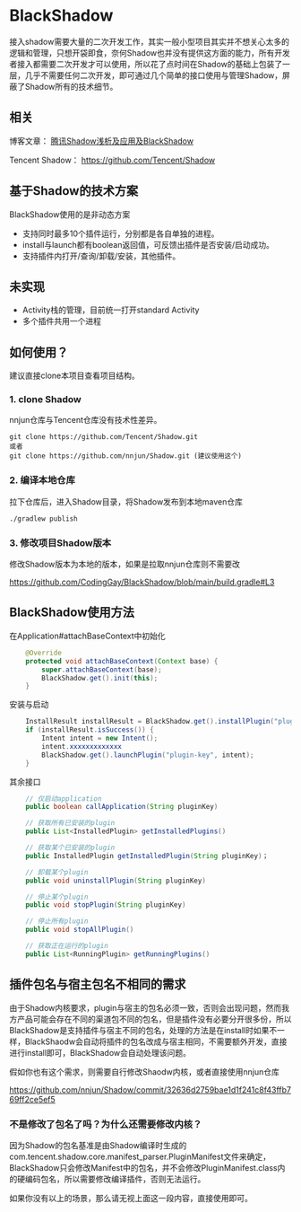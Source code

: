 # BlackShadow
接入shadow需要大量的二次开发工作，其实一般小型项目其实并不想关心太多的逻辑和管理，只想开袋即食，奈何Shadow也并没有提供这方面的能力，所有开发者接入都需要二次开发才可以使用，所以花了点时间在Shadow的基础上包装了一层，几乎不需要任何二次开发，即可通过几个简单的接口使用与管理Shadow，屏蔽了Shadow所有的技术细节。

## 相关
博客文章：
[腾讯Shadow浅析及应用及BlackShadow](https://blog.niunaijun.top/index.php/archives/blackshadow.html)

Tencent Shadow：
https://github.com/Tencent/Shadow

## 基于Shadow的技术方案
BlackShadow使用的是非动态方案
- 支持同时最多10个插件运行，分别都是各自单独的进程。
- install与launch都有boolean返回值，可反馈出插件是否安装/启动成功。
- 支持插件内打开/查询/卸载/安装，其他插件。

## 未实现
- Activity栈的管理，目前统一打开standard Activity
- 多个插件共用一个进程

## 如何使用？
建议直接clone本项目查看项目结构。

### 1. clone Shadow
nnjun仓库与Tencent仓库没有技术性差异。
```
git clone https://github.com/Tencent/Shadow.git
或者
git clone https://github.com/nnjun/Shadow.git (建议使用这个)
```

### 2. 编译本地仓库
拉下仓库后，进入Shadow目录，将Shadow发布到本地maven仓库
```
./gradlew publish
```

### 3. 修改项目Shadow版本
修改Shadow版本为本地的版本，如果是拉取nnjun仓库则不需要改

https://github.com/CodingGay/BlackShadow/blob/main/build.gradle#L3


## BlackShadow使用方法
在Application#attachBaseContext中初始化
```java
    @Override
    protected void attachBaseContext(Context base) {
        super.attachBaseContext(base);
        BlackShadow.get().init(this);
    }
```

安装与启动
```java
    InstallResult installResult = BlackShadow.get().installPlugin("plugin-key", new File(pluginAPk));
    if (installResult.isSuccess()) {
        Intent intent = new Intent();
        intent.xxxxxxxxxxxxx
        BlackShadow.get().launchPlugin("plugin-key", intent);
    }
```

其余接口
```java
    // 仅启动application
    public boolean callApplication(String pluginKey)

    // 获取所有已安装的plugin
    public List<InstalledPlugin> getInstalledPlugins()

    // 获取某个已安装的plugin
    public InstalledPlugin getInstalledPlugin(String pluginKey)；

    // 卸载某个plugin
    public void uninstallPlugin(String pluginKey)

    // 停止某个plugin
    public void stopPlugin(String pluginKey)

    // 停止所有plugin
    public void stopAllPlugin()

    // 获取正在运行的plugin
    public List<RunningPlugin> getRunningPlugins()
```

## 插件包名与宿主包名不相同的需求
由于Shadow内核要求，plugin与宿主的包名必须一致，否则会出现问题，然而我方产品可能会存在不同的渠道包不同的包名，但是插件没有必要分开很多份，所以BlackShadow是支持插件与宿主不同的包名，处理的方法是在install时如果不一样，BlackShaodw会自动将插件的包名改成与宿主相同，不需要额外开发，直接进行install即可，BlackShadow会自动处理该问题。

假如你也有这个需求，则需要自行修改Shaodw内核，或者直接使用nnjun仓库

https://github.com/nnjun/Shadow/commit/32636d2759bae1d1f241c8f43ffb769ff2ce5ef5

### 不是修改了包名了吗？为什么还需要修改内核？
因为Shadow的包名基准是由Shadow编译时生成的com.tencent.shadow.core.manifest_parser.PluginManifest文件来确定，BlackShadow只会修改Manifest中的包名，并不会修改PluginManifest.class内的硬编码包名，所以需要修改编译插件，否则无法运行。

如果你没有以上的场景，那么请无视上面这一段内容，直接使用即可。
